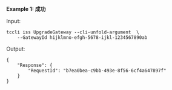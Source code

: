 **Example 1: 成功**

 

Input: 

```
tccli iss UpgradeGateway --cli-unfold-argument  \
    --GatewayId hijklmno-efgh-5678-ijkl-1234567890ab
```

Output: 
```
{
    "Response": {
        "RequestId": "b7ea0bea-c9bb-493e-8f56-6cf4a647897f"
    }
}
```

